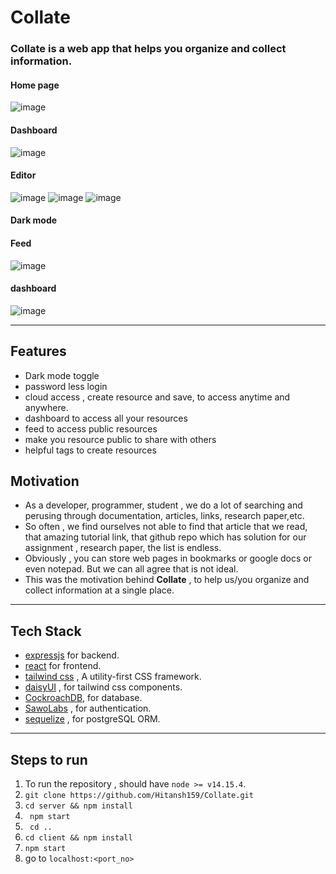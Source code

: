 # Collate

### **Collate** is a web app that helps you organize and collect information. 

#### Home page
![image](https://user-images.githubusercontent.com/65333231/139560375-e4f75a1b-f8b6-4582-96c9-aaca173040ba.png)
#### Dashboard
![image](https://user-images.githubusercontent.com/65333231/139560405-a9e748d0-0112-4c05-8600-60a696f77cf3.png)
#### Editor
![image](https://user-images.githubusercontent.com/65333231/139560417-7ad98597-2421-422c-ae1b-446896281e21.png)
![image](https://user-images.githubusercontent.com/65333231/139560486-4e87ce99-a763-4847-bba7-ef7e47187d51.png)
![image](https://user-images.githubusercontent.com/65333231/139560491-0fae6b26-a5d6-4919-b7ea-53e426dad814.png)

#### Dark mode
#### Feed
![image](https://user-images.githubusercontent.com/65333231/139560503-06cbae25-f77e-46da-80cf-f1e8c88777a2.png)
#### dashboard
![image](https://user-images.githubusercontent.com/65333231/139560506-a6352570-4567-47dc-85e4-dc10c15e408f.png)



<hr>

## Features

- Dark mode toggle
- password less login 
- cloud access , create resource and save, to access anytime and anywhere.
- dashboard to access all your resources
- feed to access public resources
- make you resource public to share with others 
- helpful tags to create resources 

## Motivation
- As a developer, programmer, student , we do a lot of searching and perusing through documentation, articles, links, research paper,etc.  
- So often , we find ourselves not able to find that article that we read, that amazing tutorial link, that github repo which has solution for our assignment , research paper, the list is endless.   
- Obviously , you can store web pages in bookmarks or google docs or even notepad. But we can all agree that is not ideal.  
- This was the motivation behind **Collate** , to help us/you organize and collect information at a single place. 

<hr>

## Tech Stack
- [expressjs](https://expressjs.com/) for backend.
- [react](https://reactjs.org/) for frontend.
- [tailwind css](https://tailwindcss.com/) , A utility-first CSS framework.
- [daisyUI](https://daisyui.com/) , for tailwind css components.
- [CockroachDB](https://www.cockroachlabs.com/), for database.
- [SawoLabs](https://sawolabs.com/) , for authentication.
- [sequelize](https://sequelize.org/) , for postgreSQL ORM.

<hr>

## Steps to run

1. To run the repository , should have ``` node >= v14.15.4 ```.
2. ``` git clone https://github.com/Hitansh159/Collate.git ```
3. ``` cd server && npm install ```
4. ``` npm start```
5. ``` cd ..```
6. ``` cd client && npm install ```
7. ``` npm start ```
8. go to ```localhost:<port_no>```




